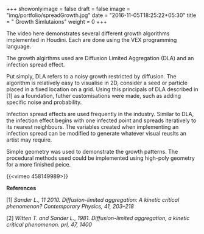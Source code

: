 +++
showonlyimage = false
draft = false
image = "img/portfolio/spreadGrowth.jpg"
date = "2016-11-05T18:25:22+05:30"
title = " Growth Simlutaions"
weight = 0
+++

The video here demonstrates several different growth algorithms implemented in Houdini. Each are done using the VEX programming language. <!--more-->  

The growth algirthms used are Diffusion Limited Aggregation (DLA) and an infection spread effect. 

Put simply, DLA refers to a noisy growth restricted by diffusion. The algorithm is relatively easy to visualise in 2D, consider a seed or particle placed in a fixed location on a grid. Using this principals of DLA described in [1] as a foundation, futher customisations were made, such as adding specific noise and probability.

Infection spread effects are used frequently in the industry. Similar to DLA, the infection effect begins with one infected point and spreads iteratively to its nearest
neighbours. The variables created when implementing an infection spread can be modified to generate whatever visual reuslts an artist may require.

Simple geometry was used to demonstrate the growth patterns. The procedural methods used could be implemented using high-poly geometry for a more finished peice. 


{{<vimeo 458149989>}}   <br/>  

**References**

[1] *Sander L., 11 2010. Diffusion-limited aggregation: A kinetic critical
phenomenon? Contemporary Physics, 41, 203–218*

[2] *Witten T. and Sander L., 1981. Diffusion-limited aggregation, a
kinetic critical phenomenon. prl, 47, 1400*